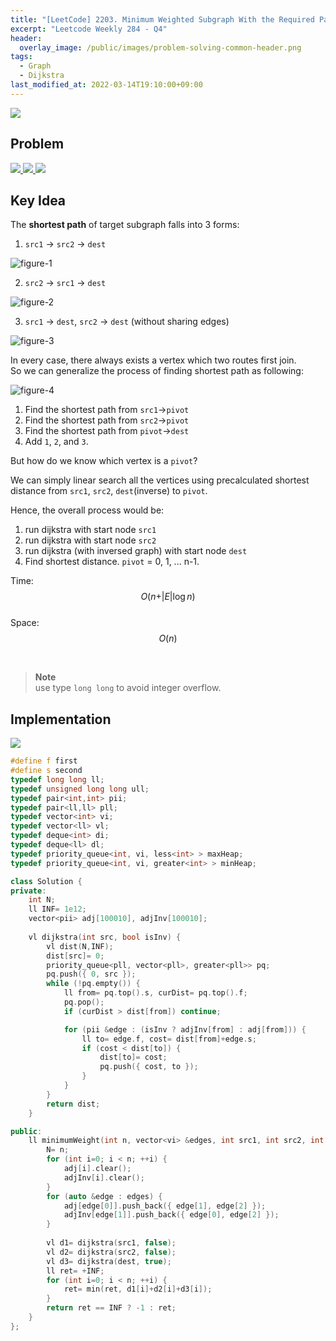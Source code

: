 ```yaml
---
title: "[LeetCode] 2203. Minimum Weighted Subgraph With the Required Paths explained"
excerpt: "Leetcode Weekly 284 - Q4"
header:
  overlay_image: /public/images/problem-solving-common-header.png
tags:
  - Graph
  - Dijkstra
last_modified_at: 2022-03-14T19:10:00+09:00
---
```

<a href="https://leetcode.com/">
    <img src="/public/images/leetcode-logo.jpeg"/>
</a>

## Problem
<a href="https://leetcode.com/problems/minimum-weighted-subgraph-with-the-required-paths/">
    <img src="/public/images/leetcode-2203-1.png"/>
    <img src="/public/images/leetcode-2203-2.png"/>
    <img src="/public/images/leetcode-2203-3.png"/>
</a>

<br/>

## Key Idea

The **shortest path** of target subgraph falls into 3 forms:  

1) `src1` -> `src2` -> `dest`  
<img src="/public/images/leetcode-2203-figure-1.png" title="figure-1">

2) `src2` -> `src1` -> `dest`  
<img src="/public/images/leetcode-2203-figure-2.png" title="figure-2">

3) `src1` -> `dest`, `src2` -> `dest` (without sharing edges)  
<img src="/public/images/leetcode-2203-figure-3.png" title="figure-3">

<br/>

In every case, there always exists a vertex which two routes first join.  
So we can generalize the process of finding shortest path as following:   

<img src="/public/images/leetcode-2203-figure-4.png" title="figure-4">

1. Find the shortest path from `src1`->`pivot`
2. Find the shortest path from `src2`->`pivot`
3. Find the shortest path from `pivot`->`dest`
4. Add `1`, `2`, and `3`.

But how do we know which vertex is a `pivot`?

We can simply linear search all the vertices using precalculated shortest distance from `src1`, `src2`, `dest`(inverse) to `pivot`.

Hence, the overall process would be:  

1. run dijkstra with start node `src1`
2. run dijkstra with start node `src2`
3. run dijkstra (with inversed graph) with start node `dest`
4. Find shortest distance. `pivot` = 0, 1, ... n-1. 


Time: $$O(n + \vert{E}\vert\log{n})$$  
Space: $$O(n)$$

<br/>

> **Note**  
use type `long long` to avoid integer overflow.

## Implementation

<img src="/public/images/leetcode-2203-result.png"/>

```cpp
#define f first
#define s second
typedef long long ll;
typedef unsigned long long ull;
typedef pair<int,int> pii;
typedef pair<ll,ll> pll;
typedef vector<int> vi;
typedef vector<ll> vl;
typedef deque<int> di;
typedef deque<ll> dl;
typedef priority_queue<int, vi, less<int> > maxHeap;
typedef priority_queue<int, vi, greater<int> > minHeap;

class Solution {
private:
    int N;
    ll INF= 1e12;
    vector<pii> adj[100010], adjInv[100010];
    
    vl dijkstra(int src, bool isInv) {
        vl dist(N,INF);
        dist[src]= 0;
        priority_queue<pll, vector<pll>, greater<pll>> pq;
        pq.push({ 0, src });
        while (!pq.empty()) {
            ll from= pq.top().s, curDist= pq.top().f;
            pq.pop();
            if (curDist > dist[from]) continue;

            for (pii &edge : (isInv ? adjInv[from] : adj[from])) {
                ll to= edge.f, cost= dist[from]+edge.s;
                if (cost < dist[to]) {
                    dist[to]= cost;
                    pq.push({ cost, to });
                }
            }
        }
        return dist;
    }

public:
    ll minimumWeight(int n, vector<vi> &edges, int src1, int src2, int dest) {
        N= n;
        for (int i=0; i < n; ++i) {
            adj[i].clear();
            adjInv[i].clear();
        }
        for (auto &edge : edges) {
            adj[edge[0]].push_back({ edge[1], edge[2] });
            adjInv[edge[1]].push_back({ edge[0], edge[2] });
        }
        
        vl d1= dijkstra(src1, false);
        vl d2= dijkstra(src2, false);
        vl d3= dijkstra(dest, true);
        ll ret= +INF;
        for (int i=0; i < n; ++i) {
            ret= min(ret, d1[i]+d2[i]+d3[i]);
        }
        return ret == INF ? -1 : ret;
    }
};
```